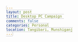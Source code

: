 ```yaml
---
layout: post
title: Desktop PC Campaign 
comments: false
categories: Personal
location: Tangibari, Munshiganj
---
```



<link href="https://cdn.jsdelivr.net/gh/christabor/css-progress-wizard@master/css/progress-wizard.min.css" rel="stylesheet">
<style>
    a[href^="http"]{
        border:none;
    }
    a {
        text-decoration: none;
        border:none !important;
    }
    ul {
        margin: 0;
        padding: 0.4em;
        list-style-type: square;
    }
    li {
        padding-left: 0.5em;
        line-height: 2.4em;
    }
    code {
        font-family: Monaco, Consolas, "Lucida Console", monospace;
        background-color: #f1f1f1;
        font-size: 70%;
        padding: 4px 8px;
        border-radius: 4px;
        border: 1px solid #ccc;
    }
    .subdued {
        font-size: 80%;
        opacity: 0.6;
    }

    /* A totally custom override */

    .progress-indicator.custom-complex {
        margin-top: 2em;
        margin-bottom: 1em;
        background-color: #f1f1f1;
        padding: 10px 5px;
        border: 1px solid #ddd;
        border-radius: 10px;
    }
    .progress-indicator.custom-complex > li .bubble {
        height: 12px;
        width: 99%;
        border-radius: 2px;
        box-shadow: inset -5px 0 12px rgba(0, 0, 0, 0.2);
    }
    .progress-indicator.custom-complex > li .bubble:before,
    .progress-indicator.custom-complex > li .bubble:after {
        display: none;
    }

    /* Demo for vertical bars */

    .progress-indicator.stepped.stacked {
        width: 48%;
        display: inline-block;
    }
    .progress-indicator.stepped.stacked > li {
        height: 150px;
    }
    .progress-indicator.stepped.stacked > li .bubble {
        padding: 0.1em;
    }
    .progress-indicator.stepped.stacked > li:first-of-type .bubble {
        padding: 0.5em;
    }
    .progress-indicator.stepped.stacked > li:last-of-type .bubble {
        padding: 0em;
    }

    /* Nocenter */

    .progress-indicator.nocenter.stacked > li {
        min-height: 100px;
    }
    .progress-indicator.nocenter.stacked > li span {
        display: block;
    }

    /* Demo for Timeline vertical bars */

    #timeline-speaker-example {
        background-color: #2b4a6d;
        color: white;
        padding: 1em 2em;
        text-align: center;
        border-radius: 10px;
    }
    #timeline-speaker-example .progress-indicator {
        width: 100%;
    }
    #timeline-speaker-example .bubble {
        padding: 0;
    }
    #timeline-speaker-example .progress-indicator > li {
        color: white;
    }
    #timeline-speaker-example .time {
        position: relative;
        left: -80px;
        top: 30px;
        font-size: 130%;
        text-align: right;
        opacity: 0.6;
        font-weight: 100;
    }
    #timeline-speaker-example .current-time .time {
        font-size: 170%;
        opacity: 1;
    }
    #timeline-speaker-example .stacked-text {
        top: -37px;
        left: -50px;
    }
    #timeline-speaker-example .subdued {
        font-size: 10px;
        display: block;
    }
    #timeline-speaker-example > li:hover {
        color: #ff3d54;
    }
    #timeline-speaker-example > li:hover .bubble,
    #timeline-speaker-example > li:hover .bubble:before,
    #timeline-speaker-example > li:hover .bubble:after {
        background-color: #ff3d54;
    }
    #timeline-speaker-example .current-time .sub-info {
        font-size: 60%;
        line-height: 0.2em;
        text-transform: capitalize;
        color: #6988be;
    }
    @media handheld, screen and (max-width: 400px) {
        .container {
            margin: 0;
            width: 100%;
        }
        .progress-indicator.stacked {
            display: block;
            width: 100%;
        }
        .progress-indicator.stacked > li {
            height: 80px;
        }
    }
    
    /* Table styles */
    .tg  {border:none;border-collapse:collapse;border-color:#ccc;border-spacing:0;}
    .tg td{background-color:#fff;border-color:#ccc;border-style:solid;border-width:0px;color:#333;
      font-family:Arial, sans-serif;font-size:14px;overflow:hidden;padding:10px 20px;word-break:normal;}
    .tg th{background-color:#f0f0f0;border-color:#ccc;border-style:solid;border-width:0px;color:#333;
      font-family:Arial, sans-serif;font-size:14px;font-weight:normal;overflow:hidden;padding:10px 20px;word-break:normal;}
    .tg .tg-baqh{text-align:center;vertical-align:top}
    .tg .tg-5fiw{background-color:#f9f9f9;border-color:inherit;text-align:right;vertical-align:top}
    .tg .tg-zd5i{border-color:inherit;font-size:14px;text-align:left;vertical-align:top}
    .tg .tg-dvpl{border-color:inherit;text-align:right;vertical-align:top}
    .tg .tg-btxf{background-color:#f9f9f9;border-color:inherit;text-align:left;vertical-align:top}
    .tg .tg-dzk6{background-color:#f9f9f9;text-align:center;vertical-align:top}
    .tg .tg-0pky{border-color:inherit;text-align:left;vertical-align:top}
    
    table{ width: 100%;}
    thead, th{font-weight: bold;}
    
    </style>

<body>
Here is the complete overview and the product lists that I'm going to purchase, with additional information such as product links, how much money has been managed so far etc.
<br/>
<br/>


<i class="fas fa-check-circle"></i> implies money raised to purchase this item. 
<br/>

<ul class="progress-indicator custom-complex">    
    <li class="active">
            <a target="_blank" href="https://www.ryanscomputers.com/detail/a4-tech-kb-8a-black-usb-smart-key-keyboard">
            <span class="bubble"></span>
            <i class="fas fa-check-circle"></i>
            <i class="fas fa-keyboard"></i>
            Keyboard
        </a>
    </li>
    
    <li>
        <a target="_blank" href="https://www.ryanscomputers.com/detail/a4-tech-op-620d-usb-optical-mouse">
            <span class="bubble"></span>
            <i class="fas fa-mouse-pointer"></i>
            Mouse
        </a>
    </li>
    <li>
        <a target="_blank" href="https://www.ryanscomputers.com/detail/-asus-d641md-i59400027d-9th-gen-intel-core-i5-9400-black-brand-pc">
            <span class="bubble"></span>
            <i class="fas fa-server"></i>
            System Box
        </a>
    </li>
    <li>
        <a target="_blank" href="https://www.ryanscomputers.com/detail/dell-e2316h-23-inch-full-hd-tn-panel-wled-backlight-monitor-dpvga-wall">
            <span class="bubble"></span>
            <i class="fas fa-desktop"></i>
            Monitor
        </a>
    </li>
    <li>
        <a target="_blank" href="https://www.ryanscomputers.com/detail/-power-guard-pg650va-ps-650va-offline-ups-with-metal-body-">
            <span class="bubble"></span>
            <i class="fas fa-battery-three-quarters"></i>
            UPS
        </a>
    </li>
</ul>


<h3> Collection so far:</h3>
<table class="tg">
<thead>
  <tr>
    <th class="tg-zd5i">Identity</th>
    <th class="tg-baqh">Transaction ID</th>
    <th class="tg-dvpl">Amount</th>
  </tr>
</thead>
<tbody>
    
  <!-- even -->
  <tr>
    <td class="tg-btxf">01679122103</td>
    <td class="tg-dzk6">7HQ9E845KN</td>
    <td class="tg-5fiw">৳580</td>
  </tr>
    
  <!-- odd -->  
  <tr>
    <td class="tg-0pky">anonymous</td>
    <td class="tg-baqh">xxxxx</td>
    <td class="tg-dvpl">৳20</td>
  </tr>


</tbody>
</table>
